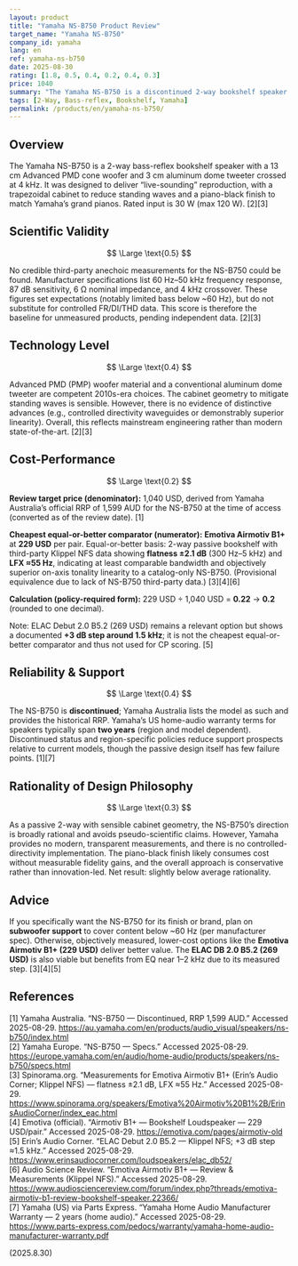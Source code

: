 ```yaml
---
layout: product
title: "Yamaha NS-B750 Product Review"
target_name: "Yamaha NS-B750"
company_id: yamaha
lang: en
ref: yamaha-ns-b750
date: 2025-08-30
rating: [1.8, 0.5, 0.4, 0.2, 0.4, 0.3]
price: 1040
summary: "The Yamaha NS-B750 is a discontinued 2-way bookshelf speaker with limited third-party data and weak cost-performance versus modern, well-measured alternatives."
tags: [2-Way, Bass-reflex, Bookshelf, Yamaha]
permalink: /products/en/yamaha-ns-b750/
---
```

## Overview

The Yamaha NS-B750 is a 2-way bass-reflex bookshelf speaker with a 13 cm Advanced PMD cone woofer and 3 cm aluminum dome tweeter crossed at 4 kHz. It was designed to deliver “live-sounding” reproduction, with a trapezoidal cabinet to reduce standing waves and a piano-black finish to match Yamaha’s grand pianos. Rated input is 30 W (max 120 W). [2][3]

## Scientific Validity

$$ \Large \text{0.5} $$

No credible third-party anechoic measurements for the NS-B750 could be found. Manufacturer specifications list 60 Hz–50 kHz frequency response, 87 dB sensitivity, 6 Ω nominal impedance, and 4 kHz crossover. These figures set expectations (notably limited bass below ~60 Hz), but do not substitute for controlled FR/DI/THD data. This score is therefore the baseline for unmeasured products, pending independent data. [2][3]

## Technology Level

$$ \Large \text{0.4} $$

Advanced PMD (PMP) woofer material and a conventional aluminum dome tweeter are competent 2010s-era choices. The cabinet geometry to mitigate standing waves is sensible. However, there is no evidence of distinctive advances (e.g., controlled directivity waveguides or demonstrably superior linearity). Overall, this reflects mainstream engineering rather than modern state-of-the-art. [2][3]

## Cost-Performance

$$ \Large \text{0.2} $$

**Review target price (denominator):** 1,040 USD, derived from Yamaha Australia’s official RRP of 1,599 AUD for the NS-B750 at the time of access (converted as of the review date). [1]

**Cheapest equal-or-better comparator (numerator):** **Emotiva Airmotiv B1+** at **229 USD** per pair. Equal-or-better basis: 2-way passive bookshelf with third-party Klippel NFS data showing **flatness ±2.1 dB** (300 Hz–5 kHz) and **LFX ≈55 Hz**, indicating at least comparable bandwidth and objectively superior on-axis tonality linearity to a catalog-only NS-B750. (Provisional equivalence due to lack of NS-B750 third-party data.) [3][4][6]

**Calculation (policy-required form):** 229 USD ÷ 1,040 USD = **0.22** → **0.2** (rounded to one decimal).

Note: ELAC Debut 2.0 B5.2 (269 USD) remains a relevant option but shows a documented **+3 dB step around 1.5 kHz**; it is not the cheapest equal-or-better comparator and thus not used for CP scoring. [5]

## Reliability & Support

$$ \Large \text{0.4} $$

The NS-B750 is **discontinued**; Yamaha Australia lists the model as such and provides the historical RRP. Yamaha’s US home-audio warranty terms for speakers typically span **two years** (region and model dependent). Discontinued status and region-specific policies reduce support prospects relative to current models, though the passive design itself has few failure points. [1][7]

## Rationality of Design Philosophy

$$ \Large \text{0.3} $$

As a passive 2-way with sensible cabinet geometry, the NS-B750’s direction is broadly rational and avoids pseudo-scientific claims. However, Yamaha provides no modern, transparent measurements, and there is no controlled-directivity implementation. The piano-black finish likely consumes cost without measurable fidelity gains, and the overall approach is conservative rather than innovation-led. Net result: slightly below average rationality.

## Advice

If you specifically want the NS-B750 for its finish or brand, plan on **subwoofer support** to cover content below ~60 Hz (per manufacturer spec). Otherwise, objectively measured, lower-cost options like the **Emotiva Airmotiv B1+ (229 USD)** deliver better value. The **ELAC DB 2.0 B5.2 (269 USD)** is also viable but benefits from EQ near 1–2 kHz due to its measured step. [3][4][5]

## References

[1] Yamaha Australia. “NS-B750 — Discontinued, RRP 1,599 AUD.” Accessed 2025-08-29. https://au.yamaha.com/en/products/audio_visual/speakers/ns-b750/index.html  
[2] Yamaha Europe. “NS-B750 — Specs.” Accessed 2025-08-29. https://europe.yamaha.com/en/audio/home-audio/products/speakers/ns-b750/specs.html  
[3] Spinorama.org. “Measurements for Emotiva Airmotiv B1+ (Erin’s Audio Corner; Klippel NFS) — flatness ±2.1 dB, LFX ≈55 Hz.” Accessed 2025-08-29. https://www.spinorama.org/speakers/Emotiva%20Airmotiv%20B1%2B/ErinsAudioCorner/index_eac.html  
[4] Emotiva (official). “Airmotiv B1+ — Bookshelf Loudspeaker — 229 USD/pair.” Accessed 2025-08-29. https://emotiva.com/pages/airmotiv-old  
[5] Erin’s Audio Corner. “ELAC Debut 2.0 B5.2 — Klippel NFS; +3 dB step ≈1.5 kHz.” Accessed 2025-08-29. https://www.erinsaudiocorner.com/loudspeakers/elac_db52/  
[6] Audio Science Review. “Emotiva Airmotiv B1+ — Review & Measurements (Klippel NFS).” Accessed 2025-08-29. https://www.audiosciencereview.com/forum/index.php?threads/emotiva-airmotiv-b1-review-bookshelf-speaker.22366/  
[7] Yamaha (US) via Parts Express. “Yamaha Home Audio Manufacturer Warranty — 2 years (home audio).” Accessed 2025-08-29. https://www.parts-express.com/pedocs/warranty/yamaha-home-audio-manufacturer-warranty.pdf

(2025.8.30)

